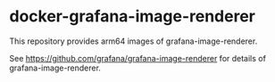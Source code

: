 # docker-grafana-image-renderer

This repository provides arm64 images of grafana-image-renderer.

See https://github.com/grafana/grafana-image-renderer for details of grafana-image-renderer.
